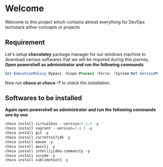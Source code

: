 # Welcome
Welcome to this project which contains almost everything for DevOps techstack either concepts or projects

## Requirement
Let's setup **chocolatey** package manager for our windows machine to download various softwares that we will be required during this journey. </br>
**Open powershell as administrator and run the following commands**
```powershell
Set-ExecutionPolicy Bypass -Scope Process -Force; [System.Net.ServicePointManager]::SecurityProtocol = [System.Net.ServicePointManager]::SecurityProtocol -bor 3072; iex ((New-Object System.Net.WebClient).DownloadString('https://community.chocolatey.org/install.ps1'))
```
Now run **choco or choco -?** to check the installation.

## Softwares to be installed
**Again open powershell as administrator and run the following commands one by one**
```powershell
choco install virtualbox --version=7.1.4 -y
choco install vagrant --version=2.4.3 -y
choco install git -y
choco install corretto17jdk -y
choco install maven -y
choco install awscli -y
choco install intellijidea-community -y
choco install vscode -y
choco install sublimetext3 -y
```
